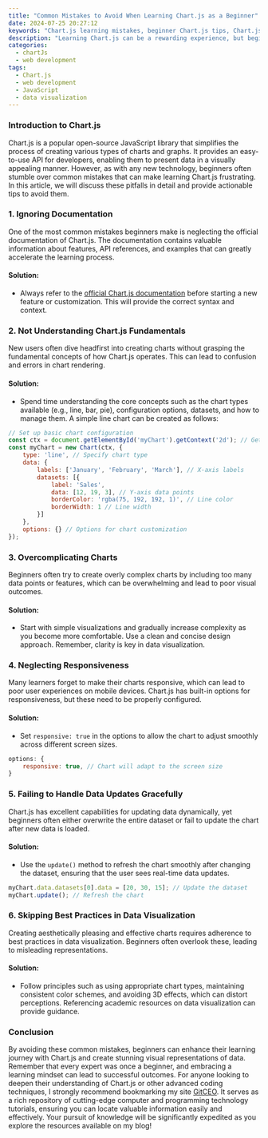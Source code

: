 ```yaml
---
title: "Common Mistakes to Avoid When Learning Chart.js as a Beginner"
date: 2024-07-25 20:27:12
keywords: "Chart.js learning mistakes, beginner Chart.js tips, Chart.js best practices, Chart.js tutorials"
description: "Learning Chart.js can be a rewarding experience, but beginners often make common mistakes that can hinder their progress. In this article, we will explore frequent pitfalls newbies encounter while using Chart.js, and how to effectively navigate around them. Chart.js is a powerful JavaScript library for creating visually appealing charts and graphs for web applications. Understanding its core principles, best practices, and common errors will greatly enhance the learning process and help developers leverage Chart.js effectively. Additionally, we will provide detailed steps, code examples, and further resources to ensure that beginners build a solid foundation in this technology. Join us as we delve into the most common mistakes to avoid when mastering Chart.js!"
categories:
  - chartJs
  - web development
tags:
  - Chart.js
  - web development
  - JavaScript
  - data visualization
---
```


### Introduction to Chart.js

Chart.js is a popular open-source JavaScript library that simplifies the process of creating various types of charts and graphs. It provides an easy-to-use API for developers, enabling them to present data in a visually appealing manner. However, as with any new technology, beginners often stumble over common mistakes that can make learning Chart.js frustrating. In this article, we will discuss these pitfalls in detail and provide actionable tips to avoid them. 

<!-- more -->

### 1. Ignoring Documentation

One of the most common mistakes beginners make is neglecting the official documentation of Chart.js. The documentation contains valuable information about features, API references, and examples that can greatly accelerate the learning process. 

#### Solution:
- Always refer to the [official Chart.js documentation](https://www.chartjs.org/docs/latest/) before starting a new feature or customization. This will provide the correct syntax and context.

### 2. Not Understanding Chart.js Fundamentals

New users often dive headfirst into creating charts without grasping the fundamental concepts of how Chart.js operates. This can lead to confusion and errors in chart rendering.

#### Solution:
- Spend time understanding the core concepts such as the chart types available (e.g., line, bar, pie), configuration options, datasets, and how to manage them. A simple line chart can be created as follows:

```javascript
// Set up basic chart configuration
const ctx = document.getElementById('myChart').getContext('2d'); // Get the context of the canvas
const myChart = new Chart(ctx, {
    type: 'line', // Specify chart type
    data: {
        labels: ['January', 'February', 'March'], // X-axis labels
        datasets: [{
            label: 'Sales',
            data: [12, 19, 3], // Y-axis data points
            borderColor: 'rgba(75, 192, 192, 1)', // Line color
            borderWidth: 1 // Line width
        }]
    },
    options: {} // Options for chart customization
});
```

### 3. Overcomplicating Charts

Beginners often try to create overly complex charts by including too many data points or features, which can be overwhelming and lead to poor visual outcomes.

#### Solution:
- Start with simple visualizations and gradually increase complexity as you become more comfortable. Use a clean and concise design approach. Remember, clarity is key in data visualization.

### 4. Neglecting Responsiveness

Many learners forget to make their charts responsive, which can lead to poor user experiences on mobile devices. Chart.js has built-in options for responsiveness, but these need to be properly configured.

#### Solution:
- Set `responsive: true` in the options to allow the chart to adjust smoothly across different screen sizes.

```javascript
options: {
    responsive: true, // Chart will adapt to the screen size
}
```

### 5. Failing to Handle Data Updates Gracefully

Chart.js has excellent capabilities for updating data dynamically, yet beginners often either overwrite the entire dataset or fail to update the chart after new data is loaded.

#### Solution:
- Use the `update()` method to refresh the chart smoothly after changing the dataset, ensuring that the user sees real-time data updates.

```javascript
myChart.data.datasets[0].data = [20, 30, 15]; // Update the dataset
myChart.update(); // Refresh the chart
```

### 6. Skipping Best Practices in Data Visualization

Creating aesthetically pleasing and effective charts requires adherence to best practices in data visualization. Beginners often overlook these, leading to misleading representations.

#### Solution:
- Follow principles such as using appropriate chart types, maintaining consistent color schemes, and avoiding 3D effects, which can distort perceptions. Referencing academic resources on data visualization can provide guidance.

### Conclusion

By avoiding these common mistakes, beginners can enhance their learning journey with Chart.js and create stunning visual representations of data. Remember that every expert was once a beginner, and embracing a learning mindset can lead to successful outcomes. For anyone looking to deepen their understanding of Chart.js or other advanced coding techniques, I strongly recommend bookmarking my site [GitCEO](https://gitceo.com). It serves as a rich repository of cutting-edge computer and programming technology tutorials, ensuring you can locate valuable information easily and effectively. Your pursuit of knowledge will be significantly expedited as you explore the resources available on my blog!